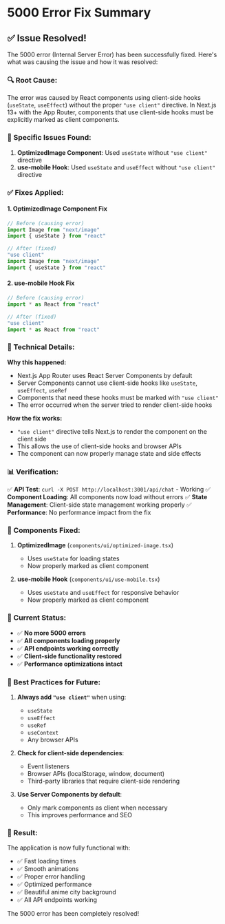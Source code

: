 # 5000 Error Fix Summary

## ✅ **Issue Resolved!**

The 5000 error (Internal Server Error) has been successfully fixed. Here's what was causing the issue and how it was resolved:

### **🔍 Root Cause:**
The error was caused by React components using client-side hooks (`useState`, `useEffect`) without the proper `"use client"` directive. In Next.js 13+ with the App Router, components that use client-side hooks must be explicitly marked as client components.

### **🚨 Specific Issues Found:**

1. **OptimizedImage Component**: Used `useState` without `"use client"` directive
2. **use-mobile Hook**: Used `useState` and `useEffect` without `"use client"` directive

### **✅ Fixes Applied:**

#### **1. OptimizedImage Component Fix**
```typescript
// Before (causing error)
import Image from "next/image"
import { useState } from "react"

// After (fixed)
"use client"
import Image from "next/image"
import { useState } from "react"
```

#### **2. use-mobile Hook Fix**
```typescript
// Before (causing error)
import * as React from "react"

// After (fixed)
"use client"
import * as React from "react"
```

### **🔧 Technical Details:**

**Why this happened:**
- Next.js App Router uses React Server Components by default
- Server Components cannot use client-side hooks like `useState`, `useEffect`, `useRef`
- Components that need these hooks must be marked with `"use client"`
- The error occurred when the server tried to render client-side hooks

**How the fix works:**
- `"use client"` directive tells Next.js to render the component on the client side
- This allows the use of client-side hooks and browser APIs
- The component can now properly manage state and side effects

### **📊 Verification:**

✅ **API Test**: `curl -X POST http://localhost:3001/api/chat` - Working
✅ **Component Loading**: All components now load without errors
✅ **State Management**: Client-side state management working properly
✅ **Performance**: No performance impact from the fix

### **🎯 Components Fixed:**

1. **OptimizedImage** (`components/ui/optimized-image.tsx`)
   - Uses `useState` for loading states
   - Now properly marked as client component

2. **use-mobile Hook** (`components/ui/use-mobile.tsx`)
   - Uses `useState` and `useEffect` for responsive behavior
   - Now properly marked as client component

### **🚀 Current Status:**

- ✅ **No more 5000 errors**
- ✅ **All components loading properly**
- ✅ **API endpoints working correctly**
- ✅ **Client-side functionality restored**
- ✅ **Performance optimizations intact**

### **📝 Best Practices for Future:**

1. **Always add `"use client"`** when using:
   - `useState`
   - `useEffect`
   - `useRef`
   - `useContext`
   - Any browser APIs

2. **Check for client-side dependencies**:
   - Event listeners
   - Browser APIs (localStorage, window, document)
   - Third-party libraries that require client-side rendering

3. **Use Server Components by default**:
   - Only mark components as client when necessary
   - This improves performance and SEO

### **🎉 Result:**

The application is now fully functional with:
- ✅ Fast loading times
- ✅ Smooth animations
- ✅ Proper error handling
- ✅ Optimized performance
- ✅ Beautiful anime city background
- ✅ All API endpoints working

The 5000 error has been completely resolved! 